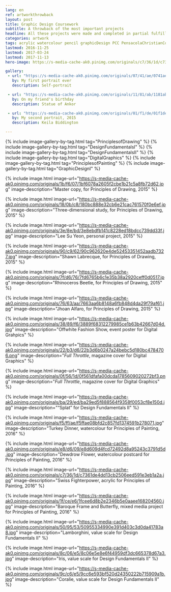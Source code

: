 ```yaml
---
lang: en
ref: artworkthrowback
layout: post 
title: Graphic Design Coursework
subtitle: A throwback of the most important projects
headline: All these projects were made and completed in partial fulfillment for my B.S. in Graphic Design at Pensacola Christian College.
categories: artwork
tags: acrylic watercolour pencil graphicDesign PCC PensacolaChristianCollege art throwback timeline portfolio
lastmod: 2016-11-25
lastmod: 2017-03-24
lastmod: 2017-11-13
hero-image: https://s-media-cache-ak0.pinimg.com/originals/c7/36/1d/c7361de4dd13cb2506eed591e3eb1a2a.jpg

gallery:
 - url: "https://s-media-cache-ak0.pinimg.com/originals/07/41/ae/0741ae6c6916927ac1a12560cb00a95e.jpg"
   by: My first portrait ever
   description: Self-portrait

 - url: "https://s-media-cache-ak0.pinimg.com/originals/11/81/ab/1181ab38fe0b7b324db0d9111f119022.jpg"
   by: On my friend's birthday
   description: Statue of Ankor

 - url: "https://s-media-cache-ak0.pinimg.com/originals/01/f1/de/01f1de75a5aeed0e5edf22e48145208c.jpg"
   by: My second portrait, 2015
   description: Keila Biddington

---
```

{% include image-gallery-by-tag.html tag="PrinciplesofDrawing" %}
{% include image-gallery-by-tag.html tag="DesignFundamentalsI" %}
{% include image-gallery-by-tag.html tag="DesignFundamentalsII" %}
{% include image-gallery-by-tag.html tag="DigitalGraphics" %}
{% include image-gallery-by-tag.html tag="PrinciplesofPainting" %}
{% include image-gallery-by-tag.html tag="GraphicDesignI" %}



<div style="float: none; clear: both;">

   {% include image.html image-url="https://s-media-cache-ak0.pinimg.com/originals/1b/f6/07/1bf6078a2605f2cbe1b21c5a8fb72d62.jpg" image-description="Master copy, for Principles of Drawing, 2015" %}

   {% include image.html image-url="https://s-media-cache-ak0.pinimg.com/originals/18/0b/c8/180bc888e32cb6e21cac761570f0e6ef.jpg" image-description="Three-dimensional study, for Principles of Drawing, 2015" %}

   {% include image.html image-url="https://s-media-cache-ak0.pinimg.com/originals/3e/8e/bd/3e8ebdfb141c8228ed18bdcc739dd33f.jpg" image-description="Lee Su Yeon, personal project, 2015" %}

   {% include image.html image-url="https://s-media-cache-ak0.pinimg.com/originals/90/c9/62/90c962620e4de52453351452aadb7327.jpg" image-description="Shawn Labrecque, for Principles of Drawing, 2015" %}

   {% include image.html image-url="https://s-media-cache-ak0.pinimg.com/originals/7f/d6/76/7fd6765b6c1e35b38a2920ceff0d0517.jpg" image-description="Rhinoceros Beetle, for Principles of Drawing, 2015" %}

   {% include image.html image-url="https://s-media-cache-ak0.pinimg.com/originals/76/63/aa/7663aa6b8148a6fb848d4da29f79af61.jpg" image-description="Jhoan Alfaro, for Principles of Drawing, 2015" %}

   {% include image.html image-url="https://s-media-cache-ak0.pinimg.com/originals/38/89/f6/3889f68312279985ce1b63b42667d04d.jpg" image-description="Offwhite Fashion Show, event poster for Digital Grahpics" %}

   {% include image.html image-url="https://s-media-cache-ak0.pinimg.com/originals/22/b3/d6/22b3d6b0247a24bebc5d180bc4784706.png" image-description="<i>Full Throttle</i>, magazine cover for Digital Graphics" %}

   {% include image.html image-url="https://s-media-cache-ak0.pinimg.com/originals/0f/56/1d/0f561dfafa00dcda1785609020272bf3.png" image-description="<i>Full Throttle</i>, magazine cover for Digital Graphics" %}

   {% include image.html image-url="https://s-media-cache-ak0.pinimg.com/originals/ba/29/ed/ba29ed5f888564f9358f0053cf8e150d.jpg" image-description="<q>Splat</q> for Design Fundamentals II" %}

   {% include image.html image-url="https://s-media-cache-ak0.pinimg.com/originals/f5/ff/ae/f5ffae08bfd2c857fd1374591b278071.jpg" image-description="Turkey Dinner, watercolour for Principles of Painting, 2016" %}

   {% include image.html image-url="https://s-media-cache-ak0.pinimg.com/originals/e8/d6/09/e8d609d4fcd72492d8a95243c3791d5d.jpg" image-description="Dewdrow Flower, watercolour postcard for Principles of Painting, 2016" %}

   {% include image.html image-url="https://s-media-cache-ak0.pinimg.com/originals/c7/36/1d/c7361de4dd13cb2506eed591e3eb1a2a.jpg" image-description="Swiss Fighterpower, acrylic for Principles of Painting, 2016" %}

   {% include image.html image-url="https://s-media-cache-ak0.pinimg.com/originals/1f/ce/e6/1fcee6d8b2e2346b5e0aaee168204560.jpg" image-description="Baroque Frame and Butterfly, mixed media project for Principles of Painting, 2016" %}

   {% include image.html image-url="https://s-media-cache-ak0.pinimg.com/originals/50/95/53/50955334990e391d403c3d0da41783a8.jpg" image-description="Lamborghini, value scale for Design Fundamentals II" %}

   {% include image.html image-url="https://s-media-cache-ak0.pinimg.com/originals/8c/06/e5/8c06e5e8e6f44959df3dc665378d67a3.jpg" image-description="Iris, value scale for Design Fundamentals II" %}

   {% include image.html image-url="https://s-media-cache-ak0.pinimg.com/originals/9c/c6/e5/9cc6e593bf520d24350222b715909a1b.jpg" image-description="Coralie, value scale for Design Fundamentals II" %}

</div>

